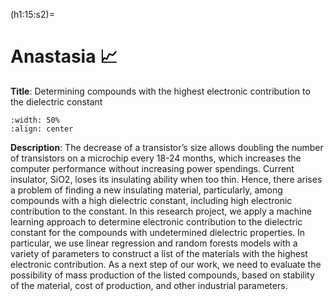(h1:15:s2)=
# Anastasia 📈

**Title**: Determining compounds with the highest electronic contribution to the dielectric constant

```{image} ../../my_research/Anastasia_electr_final.png
:width: 50%
:align: center
```

**Description**: The decrease of a transistor’s size allows doubling the number of transistors on a microchip every 18-24 months, which increases the computer performance without increasing power spendings. Current insulator, SiO2, loses its insulating ability when too thin. Hence, there arises a problem of finding a new insulating material, particularly, among compounds with a high dielectric constant, including high electronic contribution to the constant. In this research project, we apply a machine learning approach to determine electronic contribution to the dielectric constant for the compounds with undetermined dielectric properties. In particular, we use linear regression and random forests models with a variety of parameters to construct a list of the materials with the highest electronic contribution. As a next step of our work, we need to evaluate the possibility of mass production of the listed compounds, based on stability of the material, cost of production, and other industrial parameters.
